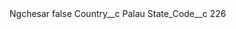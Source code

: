 <?xml version="1.0" encoding="UTF-8"?>
<CustomMetadata xmlns="http://soap.sforce.com/2006/04/metadata" xmlns:xsi="http://www.w3.org/2001/XMLSchema-instance" xmlns:xsd="http://www.w3.org/2001/XMLSchema">
    <label>Ngchesar</label>
    <protected>false</protected>
    <values>
        <field>Country__c</field>
        <value xsi:type="xsd:string">Palau</value>
    </values>
    <values>
        <field>State_Code__c</field>
        <value xsi:type="xsd:string">226</value>
    </values>
</CustomMetadata>
